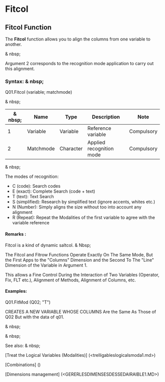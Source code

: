 # Fitcol

## Fitcol Function

The **Fitcol** function allows you to align the columns from one variable to another.

& nbsp;

Argument 2 corresponds to the recognition mode application to carry out this alignment.

### Syntax: & nbsp;

Q01.Fitcol (variable; matchmode)

& nbsp;

|& nbsp;|**Name** |**Type** |**Description** |**Note** |
|--- |--- |--- |--- |--- |
|&#49;|Variable |Variable |Reference variable |Compulsory |
|&#50;|Matchmode |Character |Applied recognition mode |Compulsory |

& nbsp;

The modes of recognition:

* C (code): Search codes
* E (exact): Complete Search (code + text)
* T (text): Text Search
* S (simplified): Research by simplified text (ignore accents, whites etc.)
* N (Number): Simply aligns the size without too into account any alignment
* R (Repeat): Repeat the Modalities of the first variable to agree with the variable reference

#### Remarks :

Fitcol is a kind of dynamic saltcol. & Nbsp;

The Fitcol and Fitrow Functions Operate Exactly On The Same Mode, But the First Apps to the "Columns" Dimension and the Second To The "Line" Dimension of the Variable in Argument 1.

This allows a Fine Control During the Interaction of Two Variables (Operator, Fix, FLT etc.), Alignment of Methods, Alignment of Columns, etc.

#### Examples:

Q01.FitMod (Q02; "T")

CREATES A NEW VARIABLE WHOSE COLUMNS Are the Same As Those of Q02 But with the data of q01.

& nbsp;

& nbsp;

See also: & nbsp;

[Treat the Logical Variables (Modalities)] (<trelligableslogicalsmoda1.md>)

[Combinations] (<combine thevariables1.md>)

[Dimensions management] (<GERERLESDIMENSESDESSEDAIRAIBLE1.MD>)